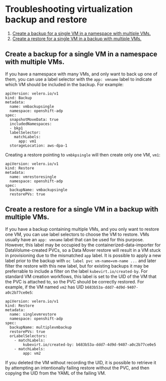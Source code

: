 # Troubleshooting virtualization backup and restore

1. [Create a backup for a single VM in a namespace with multiple VMs.]( #create-a-backup-for-a-single-vm-in-a-namespace-with-multiple-vms)
1. [Create a restore for a single VM in a backup with multiple VMs.](#create-a-restore-for-a-single-vm-in-a-backup-with-multiple-vms)

## Create a backup for a single VM in a namespace with multiple VMs.

If you have a namespace with many VMs, and only want to back up one of them, you can use a label selector with the `app: vmname` label to indicate which VM should be included in the backup. For example:
```
apiVersion: velero.io/v1
kind: Backup
metadata:
  name: vmbackupsingle
  namespace: openshift-adp
spec:
  snapshotMoveData: true
  includedNamespaces:
  - bkp1
  labelSelector:
    matchLabels:
      app: vm1
  storageLocation: aws-dpa-1
```
Creating a restore pointing to `vmbkpsingle` will then create only one VM, `vm1`:
```
apiVersion: velero.io/v1
kind: Restore
metadata:
  name: vmrestoresingle
  namespace: openshift-adp
spec:
  backupName: vmbackupsingle
  restorePVs: true
```

## Create a restore for a single VM in a backup with multiple VMs.

If you have a backup containing multiple VMs, and you only want to restore one VM, you can use label selectors to choose the VM to restore. VMs usually have an `app: vmname` label that can be used for this purpose. However, this label may be occupied by the containerized-data-importer for DataVolume-created PVCs, so a Data Mover restore will result in a VM stuck in provisioning due to the mismatched `app` label. It is possible to apply a new label prior to the backup with `oc label pvc vm-name=vm-name ...` and later filter the restore with this new label, but for existing backups it may be preferrable to include a filter on the label `kubevirt.io/created-by`. For standard VM creation workflows, this label is set to the UID of the VM that the PVC is attached to, so the PVC should be correctly restored. For example, if the VM named `vm2` has UID `b683b53a-ddd7-4d9d-9407-a0c2b77ce0e5`:

```
apiVersion: velero.io/v1
kind: Restore
metadata:
  name: singlevmrestore
  namespace: openshift-adp
spec:
  backupName: multiplevmbackup
  restorePVs: true
  orLabelSelectors:
    - matchLabels:
        kubevirt.io/created-by: b683b53a-ddd7-4d9d-9407-a0c2b77ce0e5
    - matchLabels:
        app: vm2
```
If you deleted the VM without recording the UID, it is possible to retrieve it by attempting an intentionally failing restore without the PVC, and then copying the UID from the YAML of the failing VM.
